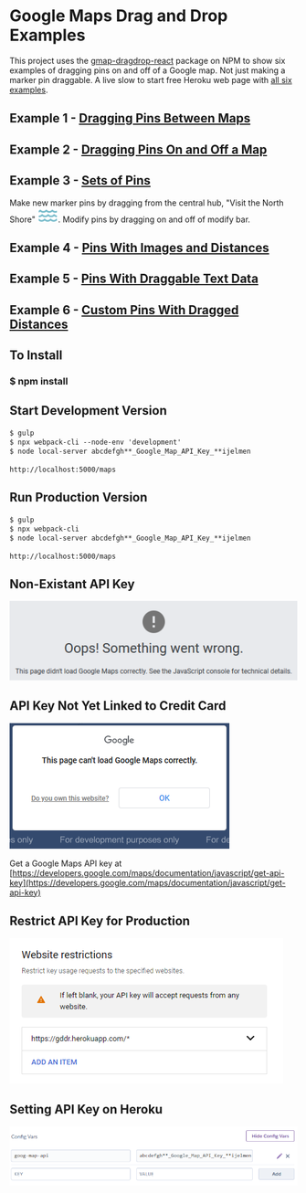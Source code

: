 # Google Maps Drag and Drop Examples

This project uses the [gmap-dragdrop-react](https://www.npmjs.com/package/gmap-dragdrop-react) package on NPM to show six examples of dragging pins on and off of a Google map. Not just making a marker pin draggable. A live slow to start free Heroku web page with [all six examples](https://gddr.herokuapp.com/maps).

## Example 1 - [Dragging Pins Between Maps](https://gddr.herokuapp.com/dynamic)

## Example 2 - [Dragging Pins On and Off a Map](https://gddr.herokuapp.com/malls)

## Example 3 - [Sets of Pins](https://gddr.herokuapp.com/activities)

Make new marker pins by dragging from the central hub, "Visit the North Shore" ![waves picture](public/images/north_shore_water.png). Modify pins by dragging on and off of modify bar.

## Example 4 - [Pins With Images and Distances](https://gddr.herokuapp.com/hikes)

## Example 5 - [Pins With Draggable Text Data](https://gddr.herokuapp.com/simple)

## Example 6 - [Custom Pins With Dragged Distances](https://gddr.herokuapp.com/events)

## To Install

### $ npm install

## Start Development Version

```
$ gulp
$ npx webpack-cli --node-env 'development'
$ node local-server abcdefgh**_Google_Map_API_Key_**ijelmen

http://localhost:5000/maps
```

## Run Production Version

```
$ gulp
$ npx webpack-cli
$ node local-server abcdefgh**_Google_Map_API_Key_**ijelmen

http://localhost:5000/maps
```

## Non-Existant API Key

![google maps image when bad api key](public/images/bad-api-key.png)

## API Key Not Yet Linked to Credit Card

![For developers only](public/images/for_dev_only.png)

Get a Google Maps API key at [https://developers.google.com/maps/documentation/javascript/get-api-key](https://developers.google.com/maps/documentation/javascript/get-api-key)

## Restrict API Key for Production

![API restrictions](public/images/website-restrictions.png)

## Setting API Key on Heroku

![Heroku API google maps api key](public/images/heroku-config.png)

